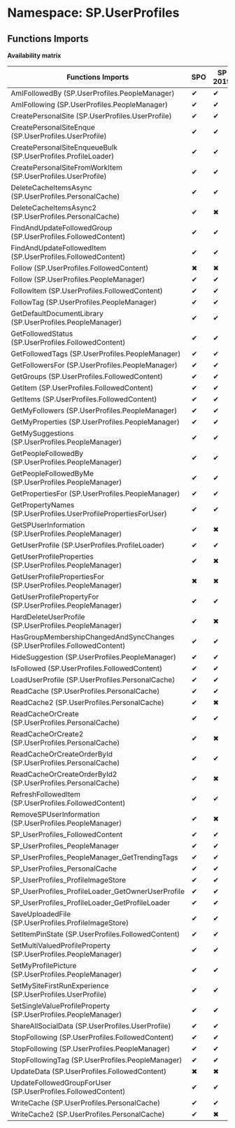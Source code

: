 # Namespace: SP.UserProfiles

## Functions Imports

**Availability matrix**

Functions Imports | SPO | SP 2019 | SP 2016 | SP 2013
----------|-----|---------|---------|--------
AmIFollowedBy (SP.UserProfiles.PeopleManager) | ✔ | ✔ | ✔ | ✔
AmIFollowing (SP.UserProfiles.PeopleManager) | ✔ | ✔ | ✔ | ✔
CreatePersonalSite (SP.UserProfiles.UserProfile) | ✔ | ✔ | ✔ | ✔
CreatePersonalSiteEnque (SP.UserProfiles.UserProfile) | ✔ | ✔ | ✔ | ✔
CreatePersonalSiteEnqueueBulk (SP.UserProfiles.ProfileLoader) | ✔ | ✔ | ✔ | ✖
CreatePersonalSiteFromWorkItem (SP.UserProfiles.UserProfile) | ✔ | ✔ | ✔ | ✖
DeleteCacheItemsAsync (SP.UserProfiles.PersonalCache) | ✔ | ✔ | ✖ | ✖
DeleteCacheItemsAsync2 (SP.UserProfiles.PersonalCache) | ✔ | ✖ | ✖ | ✖
FindAndUpdateFollowedGroup (SP.UserProfiles.FollowedContent) | ✔ | ✔ | ✔ | ✖
FindAndUpdateFollowedItem (SP.UserProfiles.FollowedContent) | ✔ | ✔ | ✔ | ✔
Follow (SP.UserProfiles.FollowedContent) | ✖ | ✖ | ✖ | ✔
Follow (SP.UserProfiles.PeopleManager) | ✔ | ✔ | ✔ | ✔
FollowItem (SP.UserProfiles.FollowedContent) | ✔ | ✔ | ✔ | ✔
FollowTag (SP.UserProfiles.PeopleManager) | ✔ | ✔ | ✔ | ✔
GetDefaultDocumentLibrary (SP.UserProfiles.PeopleManager) | ✔ | ✔ | ✔ | ✖
GetFollowedStatus (SP.UserProfiles.FollowedContent) | ✔ | ✔ | ✔ | ✔
GetFollowedTags (SP.UserProfiles.PeopleManager) | ✔ | ✔ | ✔ | ✔
GetFollowersFor (SP.UserProfiles.PeopleManager) | ✔ | ✔ | ✔ | ✔
GetGroups (SP.UserProfiles.FollowedContent) | ✔ | ✔ | ✔ | ✖
GetItem (SP.UserProfiles.FollowedContent) | ✔ | ✔ | ✔ | ✔
GetItems (SP.UserProfiles.FollowedContent) | ✔ | ✔ | ✔ | ✔
GetMyFollowers (SP.UserProfiles.PeopleManager) | ✔ | ✔ | ✔ | ✔
GetMyProperties (SP.UserProfiles.PeopleManager) | ✔ | ✔ | ✔ | ✔
GetMySuggestions (SP.UserProfiles.PeopleManager) | ✔ | ✔ | ✔ | ✔
GetPeopleFollowedBy (SP.UserProfiles.PeopleManager) | ✔ | ✔ | ✔ | ✔
GetPeopleFollowedByMe (SP.UserProfiles.PeopleManager) | ✔ | ✔ | ✔ | ✔
GetPropertiesFor (SP.UserProfiles.PeopleManager) | ✔ | ✔ | ✔ | ✔
GetPropertyNames (SP.UserProfiles.UserProfilePropertiesForUser) | ✔ | ✔ | ✔ | ✔
GetSPUserInformation (SP.UserProfiles.PeopleManager) | ✔ | ✖ | ✖ | ✖
GetUserProfile (SP.UserProfiles.ProfileLoader) | ✔ | ✔ | ✔ | ✔
GetUserProfileProperties (SP.UserProfiles.PeopleManager) | ✔ | ✖ | ✖ | ✖
GetUserProfilePropertiesFor (SP.UserProfiles.PeopleManager) | ✖ | ✖ | ✖ | ✔
GetUserProfilePropertyFor (SP.UserProfiles.PeopleManager) | ✔ | ✔ | ✔ | ✔
HardDeleteUserProfile (SP.UserProfiles.PeopleManager) | ✔ | ✖ | ✖ | ✖
HasGroupMembershipChangedAndSyncChanges (SP.UserProfiles.FollowedContent) | ✔ | ✔ | ✔ | ✖
HideSuggestion (SP.UserProfiles.PeopleManager) | ✔ | ✔ | ✔ | ✔
IsFollowed (SP.UserProfiles.FollowedContent) | ✔ | ✔ | ✔ | ✔
LoadUserProfile (SP.UserProfiles.PersonalCache) | ✔ | ✔ | ✖ | ✖
ReadCache (SP.UserProfiles.PersonalCache) | ✔ | ✔ | ✖ | ✖
ReadCache2 (SP.UserProfiles.PersonalCache) | ✔ | ✖ | ✖ | ✖
ReadCacheOrCreate (SP.UserProfiles.PersonalCache) | ✔ | ✔ | ✖ | ✖
ReadCacheOrCreate2 (SP.UserProfiles.PersonalCache) | ✔ | ✖ | ✖ | ✖
ReadCacheOrCreateOrderById (SP.UserProfiles.PersonalCache) | ✔ | ✔ | ✖ | ✖
ReadCacheOrCreateOrderById2 (SP.UserProfiles.PersonalCache) | ✔ | ✖ | ✖ | ✖
RefreshFollowedItem (SP.UserProfiles.FollowedContent) | ✔ | ✔ | ✔ | ✔
RemoveSPUserInformation (SP.UserProfiles.PeopleManager) | ✔ | ✖ | ✖ | ✖
SP_UserProfiles_FollowedContent | ✔ | ✔ | ✔ | ✔
SP_UserProfiles_PeopleManager | ✔ | ✔ | ✔ | ✔
SP_UserProfiles_PeopleManager_GetTrendingTags | ✔ | ✔ | ✔ | ✔
SP_UserProfiles_PersonalCache | ✔ | ✔ | ✖ | ✖
SP_UserProfiles_ProfileImageStore | ✔ | ✔ | ✔ | ✔
SP_UserProfiles_ProfileLoader_GetOwnerUserProfile | ✔ | ✔ | ✔ | ✖
SP_UserProfiles_ProfileLoader_GetProfileLoader | ✔ | ✔ | ✔ | ✔
SaveUploadedFile (SP.UserProfiles.ProfileImageStore) | ✔ | ✔ | ✔ | ✔
SetItemPinState (SP.UserProfiles.FollowedContent) | ✔ | ✔ | ✔ | ✖
SetMultiValuedProfileProperty (SP.UserProfiles.PeopleManager) | ✔ | ✔ | ✔ | ✖
SetMyProfilePicture (SP.UserProfiles.PeopleManager) | ✔ | ✔ | ✔ | ✔
SetMySiteFirstRunExperience (SP.UserProfiles.UserProfile) | ✔ | ✔ | ✔ | ✖
SetSingleValueProfileProperty (SP.UserProfiles.PeopleManager) | ✔ | ✔ | ✔ | ✖
ShareAllSocialData (SP.UserProfiles.UserProfile) | ✔ | ✔ | ✔ | ✔
StopFollowing (SP.UserProfiles.FollowedContent) | ✔ | ✔ | ✔ | ✔
StopFollowing (SP.UserProfiles.PeopleManager) | ✔ | ✔ | ✔ | ✔
StopFollowingTag (SP.UserProfiles.PeopleManager) | ✔ | ✔ | ✔ | ✔
UpdateData (SP.UserProfiles.FollowedContent) | ✖ | ✖ | ✖ | ✔
UpdateFollowedGroupForUser (SP.UserProfiles.FollowedContent) | ✔ | ✔ | ✔ | ✖
WriteCache (SP.UserProfiles.PersonalCache) | ✔ | ✔ | ✖ | ✖
WriteCache2 (SP.UserProfiles.PersonalCache) | ✔ | ✖ | ✖ | ✖
